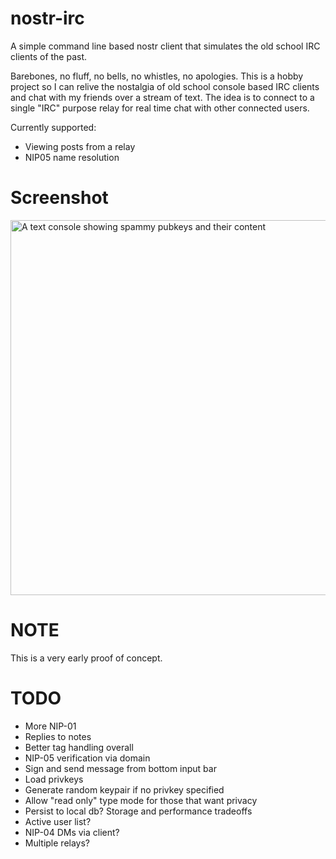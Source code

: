 # nostr-irc
A simple command line based nostr client that simulates the old school IRC clients of the past. 

Barebones, no fluff, no bells, no whistles, no apologies. This is a hobby project so I can relive the nostalgia of old school console based IRC clients and chat with my friends over a stream of text. The idea is to connect to a single "IRC" purpose relay for real time chat with other connected users. 

Currently supported:
- Viewing posts from a relay
- NIP05 name resolution 

# Screenshot
<img src="https://github.com/ronaldstoner/nostr-irc/blob/main/images/poc.png?raw=true" alt="A text console showing spammy pubkeys and their content" width="600">

# NOTE
This is a very early proof of concept.

# TODO
- More NIP-01
- Replies to notes
- Better tag handling overall
- NIP-05 verification via domain
- Sign and send message from bottom input bar
- Load privkeys
- Generate random keypair if no privkey specified
- Allow "read only" type mode for those that want privacy
- Persist to local db? Storage and performance tradeoffs
- Active user list?
- NIP-04 DMs via client?
- Multiple relays?